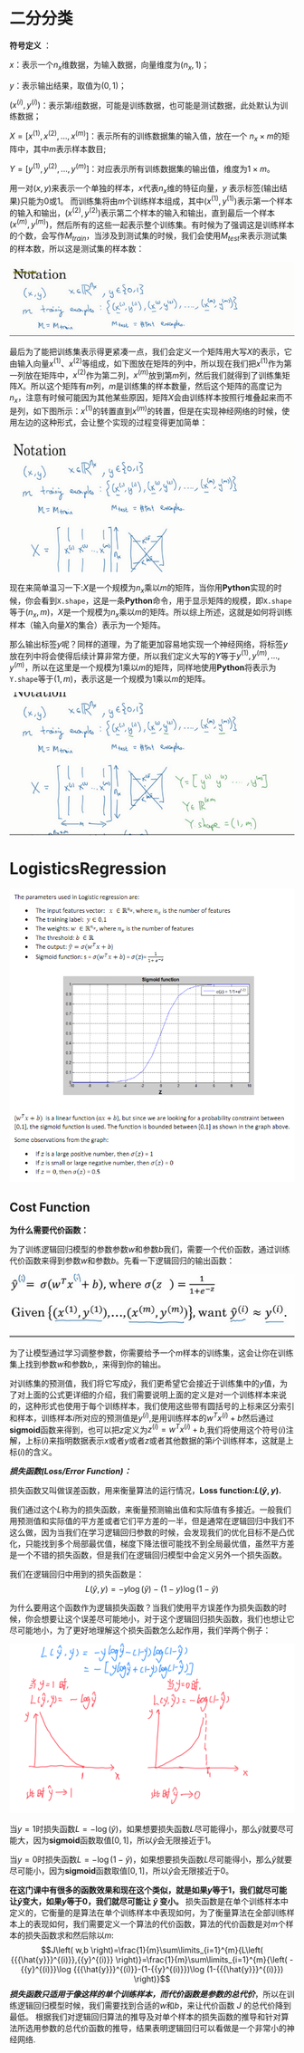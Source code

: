 # 二分分类
**符号定义** ：

$x$：表示一个$n_x$维数据，为输入数据，向量维度为$(n_x,1)$； 

$y​$：表示输出结果，取值为$(0,1)​$；

$(x^{(i)},y^{(i)})$：表示第$i$组数据，可能是训练数据，也可能是测试数据，此处默认为训练数据； 

$X=[x^{(1)},x^{(2)},...,x^{(m)}]$：表示所有的训练数据集的输入值，放在一个 $n_x×m$的矩阵中，其中$m$表示样本数目; 

$Y=[y^{(1)},y^{(2)},...,y^{(m)}]$：对应表示所有训练数据集的输出值，维度为$1×m$。

用一对$(x,y)$来表示一个单独的样本，$x$代表$n_x$维的特征向量，$y$ 表示标签(输出结果)只能为0或1。
而训练集将由$m$个训练样本组成，其中$(x^{(1)},y^{(1)})$表示第一个样本的输入和输出，$(x^{(2)},y^{(2)})$表示第二个样本的输入和输出，直到最后一个样本$(x^{(m)},y^{(m)})$，然后所有的这些一起表示整个训练集。有时候为了强调这是训练样本的个数，会写作$M_{train}$，当涉及到测试集的时候，我们会使用$M_{test}$来表示测试集的样本数，所以这是测试集的样本数：

![](../images/12f602ed40ba90540112ae0fee77fadf.png)

最后为了能把训练集表示得更紧凑一点，我们会定义一个矩阵用大写$X$的表示，它由输入向量$x^{(1)}$、$x^{(2)}$等组成，如下图放在矩阵的列中，所以现在我们把$x^{(1)}$作为第一列放在矩阵中，$x^{(2)}$作为第二列，$x^{(m)}$放到第$m$列，然后我们就得到了训练集矩阵$X$。所以这个矩阵有$m$列，$m$是训练集的样本数量，然后这个矩阵的高度记为$n_x$，注意有时候可能因为其他某些原因，矩阵$X$会由训练样本按照行堆叠起来而不是列，如下图所示：$x^{(1)}$的转置直到$x^{(m)}$的转置，但是在实现神经网络的时候，使用左边的这种形式，会让整个实现的过程变得更加简单：

![](../images/1661e545ce5fd2c27b15444d5b69ec78.png)

现在来简单温习一下:$X$是一个规模为$n_x$乘以$m$的矩阵，当你用**Python**实现的时候，你会看到`X.shape`，这是一条**Python**命令，用于显示矩阵的规模，即`X.shape`等于$(n_x,m)$，$X$是一个规模为$n_x$乘以$m$的矩阵。所以综上所述，这就是如何将训练样本（输入向量$X$的集合）表示为一个矩阵。

那么输出标签$y$呢？同样的道理，为了能更加容易地实现一个神经网络，将标签$y$放在列中将会使得后续计算非常方便，所以我们定义大写的$Y$等于${{y}^{\left( 1 \right)}},{{y}^{\left( m \right)}},...,{{y}^{\left( m \right)}}$，所以在这里是一个规模为1乘以$m$的矩阵，同样地使用**Python**将表示为`Y.shape`等于$(1,m)$，表示这是一个规模为1乘以$m$的矩阵。

![](../images/55345ba411053da11ff843bbb3406369.png)

# LogisticsRegression

![](../images/LogisticRegression1.png)
## Cost Function

**为什么需要代价函数：**

为了训练逻辑回归模型的参数参数$w$和参数$b$我们，需要一个代价函数，通过训练代价函数来得到参数$w$和参数$b$。先看一下逻辑回归的输出函数：

![1](../images/4c9a27b071ce9162dbbcdad3393061d2.png)

为了让模型通过学习调整参数，你需要给予一个$m$样本的训练集，这会让你在训练集上找到参数$w$和参数$b$,，来得到你的输出。

对训练集的预测值，我们将它写成$\hat{y}$，我们更希望它会接近于训练集中的$y$值，为了对上面的公式更详细的介绍，我们需要说明上面的定义是对一个训练样本来说的，这种形式也使用于每个训练样本，我们使用这些带有圆括号的上标来区分索引和样本，训练样本$i$所对应的预测值是${{y}^{(i)}}$,是用训练样本的${{w}^{T}}{{x}^{(i)}}+b$然后通过**sigmoid**函数来得到，也可以把$z$定义为${{z}^{(i)}}={{w}^{T}}{{x}^{(i)}}+b$,我们将使用这个符号$(i)$注解，上标$(i)$来指明数据表示$x$或者$y$或者$z$或者其他数据的第$i$个训练样本，这就是上标$(i)$的含义。

***损失函数(Loss/Error Function)：***

损失函数又叫做误差函数，用来衡量算法的运行情况，**Loss function:$L\left( \hat{y},y \right)$.**

我们通过这个$L$称为的损失函数，来衡量预测输出值和实际值有多接近。一般我们用预测值和实际值的平方差或者它们平方差的一半，但是通常在逻辑回归中我们不这么做，因为当我们在学习逻辑回归参数的时候，会发现我们的优化目标不是凸优化，只能找到多个局部最优值，梯度下降法很可能找不到全局最优值，虽然平方差是一个不错的损失函数，但是我们在逻辑回归模型中会定义另外一个损失函数。

我们在逻辑回归中用到的损失函数是：
$$L\left( \hat{y},y \right)=-y\log(\hat{y})-(1-y)\log (1-\hat{y})$$

为什么要用这个函数作为逻辑损失函数？当我们使用平方误差作为损失函数的时候，你会想要让这个误差尽可能地小，对于这个逻辑回归损失函数，我们也想让它尽可能地小，为了更好地理解这个损失函数怎么起作用，我们举两个例子：

![](../images/20201015162642.png)

当$y=1$时损失函数$L=-\log (\hat{y})$，如果想要损失函数$L$尽可能得小，那么$\hat{y}$就要尽可能大，因为**sigmoid**函数取值$[0,1]$，所以$\hat{y}$会无限接近于1。

当$y=0$时损失函数$L=-\log (1-\hat{y})$，如果想要损失函数$L$尽可能得小，那么$\hat{y}$就要尽可能小，因为**sigmoid**函数取值$[0,1]$，所以$\hat{y}$会无限接近于0。

**在这门课中有很多的函数效果和现在这个类似，就是如果$y$等于1，我们就尽可能让$\hat{y}$变大，如果$y$等于0，我们就尽可能让 $\hat{y}$ 变小。**
损失函数是在单个训练样本中定义的，它衡量的是算法在单个训练样本中表现如何，为了衡量算法在全部训练样本上的表现如何，我们需要定义一个算法的代价函数，算法的代价函数是对$m$个样本的损失函数求和然后除以$m$:
$$J\left( w,b \right)=\frac{1}{m}\sum\limits_{i=1}^{m}{L\left( {{{\hat{y}}}^{(i)}},{{y}^{(i)}} \right)}=\frac{1}{m}\sum\limits_{i=1}^{m}{\left( -{{y}^{(i)}}\log {{{\hat{y}}}^{(i)}}-(1-{{y}^{(i)}})\log (1-{{{\hat{y}}}^{(i)}}) \right)}$$
***损失函数只适用于像这样的单个训练样本，而代价函数是参数的总代价***，所以在训练逻辑回归模型时候，我们需要找到合适的$w$和$b$，来让代价函数 $J$ 的总代价降到最低。
根据我们对逻辑回归算法的推导及对单个样本的损失函数的推导和针对算法所选用参数的总代价函数的推导，结果表明逻辑回归可以看做是一个非常小的神经网络.